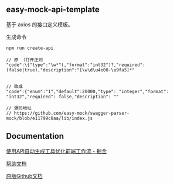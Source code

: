 easy-mock-api-template
---
基于 axios 的接口定义模板。

生成命令
```bash
npm run create-api
```

```替换
// 原 （打开正则
"code":\{"type":"\w*"(,"format":"int32")?,"required":(false|true),"description":"[\w\d\u4e00-\u9fa5]*"


// 改成
"code":{"enum":"1","default":20000,"type": "integer","format": "int32","required": false,"description": ""

// 源码地址
// https://github.com/easy-mock/swagger-parser-mock/blob/e11799c8aa/lib/index.js
```

Documentation
---
[使用API自动生成工具优化前端工作流 \- 掘金](https://juejin.im/post/5bf6b4806fb9a049ae07884a)

[帮助文档](https://easy-mock.github.io/easy-mock-cli/)

[原版Github文档](https://github.com/easy-mock/easy-mock-cli/blob/master/docs/README.md)
